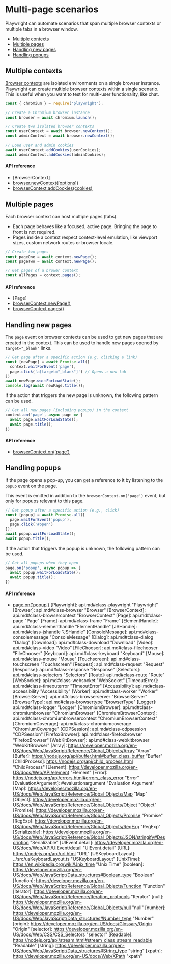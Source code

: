 <!-- THIS FILE IS NOW GENERATED -->

# Multi-page scenarios

Playwright can automate scenarios that span multiple browser contexts or
multiple tabs in a browser window.

<!-- GEN:toc-top-level -->
- [Multiple contexts](#multiple-contexts)
- [Multiple pages](#multiple-pages)
- [Handling new pages](#handling-new-pages)
- [Handling popups](#handling-popups)
<!-- GEN:stop -->

## Multiple contexts

[Browser contexts](core-concepts.md#browser-contexts) are isolated environments
on a single browser instance. Playwright can create multiple browser contexts
within a single scenario. This is useful when you want to test for multi-user
functionality, like chat.

```js
const { chromium } = require('playwright');

// Create a Chromium browser instance
const browser = await chromium.launch();

// Create two isolated browser contexts
const userContext = await browser.newContext();
const adminContext = await browser.newContext();

// Load user and admin cookies
await userContext.addCookies(userCookies);
await adminContext.addCookies(adminCookies);
```

#### API reference
- [BrowserContext]
- [browser.newContext([options])](./api.md#browsernewcontextoptions)
- [browserContext.addCookies(cookies)](./api.md#browsercontextaddcookiescookies)

## Multiple pages

Each browser context can host multiple pages (tabs).
* Each page behaves like a focused, active page. Bringing the page to front is
  not required.
* Pages inside a context respect context-level emulation, like viewport sizes,
  custom network routes or browser locale.

```js
// Create two pages
const pageOne = await context.newPage();
const pageTwo = await context.newPage();

// Get pages of a brower context
const allPages = context.pages();
```

#### API reference
- [Page]
- [browserContext.newPage()](./api.md#browsercontextnewpage)
- [browserContext.pages()](./api.md#browsercontextpages)

## Handling new pages

The `page` event on browser contexts can be used to get new pages that are
created in the context. This can be used to handle new pages opened by
`target="_blank"` links.

```js
// Get page after a specific action (e.g. clicking a link)
const [newPage] = await Promise.all([
  context.waitForEvent('page'),
  page.click('a[target="_blank"]') // Opens a new tab
])
await newPage.waitForLoadState();
console.log(await newPage.title());
```

If the action that triggers the new page is unknown, the following pattern can
be used.

```js
// Get all new pages (including popups) in the context
context.on('page', async page => {
  await page.waitForLoadState();
  await page.title();
})
```

#### API reference
- [browserContext.on('page')](./api.md#browsercontextonpage)

## Handling popups

If the page opens a pop-up, you can get a reference to it by listening to the
`popup` event on the page.

This event is emitted in addition to the `browserContext.on('page')` event, but
only for popups relevant to this page.

```js
// Get popup after a specific action (e.g., click)
const [popup] = await Promise.all([
  page.waitForEvent('popup'),
  page.click('#open')
]);
await popup.waitForLoadState();
await popup.title();
```

If the action that triggers the popup is unknown, the following pattern can be
used.

```js
// Get all popups when they open
page.on('popup', async popup => {
  await popup.waitForLoadState();
  await popup.title();
})
```

#### API reference
- [page.on('popup')](./api.md#pageonpopup)
[Playwright]: api.md#class-playwright "Playwright"
[Browser]: api.md#class-browser "Browser"
[BrowserContext]: api.md#class-browsercontext "BrowserContext"
[Page]: api.md#class-page "Page"
[Frame]: api.md#class-frame "Frame"
[ElementHandle]: api.md#class-elementhandle "ElementHandle"
[JSHandle]: api.md#class-jshandle "JSHandle"
[ConsoleMessage]: api.md#class-consolemessage "ConsoleMessage"
[Dialog]: api.md#class-dialog "Dialog"
[Download]: api.md#class-download "Download"
[Video]: api.md#class-video "Video"
[FileChooser]: api.md#class-filechooser "FileChooser"
[Keyboard]: api.md#class-keyboard "Keyboard"
[Mouse]: api.md#class-mouse "Mouse"
[Touchscreen]: api.md#class-touchscreen "Touchscreen"
[Request]: api.md#class-request "Request"
[Response]: api.md#class-response "Response"
[Selectors]: api.md#class-selectors "Selectors"
[Route]: api.md#class-route "Route"
[WebSocket]: api.md#class-websocket "WebSocket"
[TimeoutError]: api.md#class-timeouterror "TimeoutError"
[Accessibility]: api.md#class-accessibility "Accessibility"
[Worker]: api.md#class-worker "Worker"
[BrowserServer]: api.md#class-browserserver "BrowserServer"
[BrowserType]: api.md#class-browsertype "BrowserType"
[Logger]: api.md#class-logger "Logger"
[ChromiumBrowser]: api.md#class-chromiumbrowser "ChromiumBrowser"
[ChromiumBrowserContext]: api.md#class-chromiumbrowsercontext "ChromiumBrowserContext"
[ChromiumCoverage]: api.md#class-chromiumcoverage "ChromiumCoverage"
[CDPSession]: api.md#class-cdpsession "CDPSession"
[FirefoxBrowser]: api.md#class-firefoxbrowser "FirefoxBrowser"
[WebKitBrowser]: api.md#class-webkitbrowser "WebKitBrowser"
[Array]: https://developer.mozilla.org/en-US/docs/Web/JavaScript/Reference/Global_Objects/Array "Array"
[Buffer]: https://nodejs.org/api/buffer.html#buffer_class_buffer "Buffer"
[ChildProcess]: https://nodejs.org/api/child_process.html "ChildProcess"
[Element]: https://developer.mozilla.org/en-US/docs/Web/API/element "Element"
[Error]: https://nodejs.org/api/errors.html#errors_class_error "Error"
[EvaluationArgument]: #evaluationargument "Evaluation Argument"
[Map]: https://developer.mozilla.org/en-US/docs/Web/JavaScript/Reference/Global_Objects/Map "Map"
[Object]: https://developer.mozilla.org/en-US/docs/Web/JavaScript/Reference/Global_Objects/Object "Object"
[Promise]: https://developer.mozilla.org/en-US/docs/Web/JavaScript/Reference/Global_Objects/Promise "Promise"
[RegExp]: https://developer.mozilla.org/en-US/docs/Web/JavaScript/Reference/Global_Objects/RegExp "RegExp"
[Serializable]: https://developer.mozilla.org/en-US/docs/Web/JavaScript/Reference/Global_Objects/JSON/stringify#Description "Serializable"
[UIEvent.detail]: https://developer.mozilla.org/en-US/docs/Web/API/UIEvent/detail "UIEvent.detail"
[URL]: https://nodejs.org/api/url.html "URL"
[USKeyboardLayout]: ../src/usKeyboardLayout.ts "USKeyboardLayout"
[UnixTime]: https://en.wikipedia.org/wiki/Unix_time "Unix Time"
[boolean]: https://developer.mozilla.org/en-US/docs/Web/JavaScript/Data_structures#Boolean_type "Boolean"
[function]: https://developer.mozilla.org/en-US/docs/Web/JavaScript/Reference/Global_Objects/Function "Function"
[iterator]: https://developer.mozilla.org/en-US/docs/Web/JavaScript/Reference/Iteration_protocols "Iterator"
[null]: https://developer.mozilla.org/en-US/docs/Web/JavaScript/Reference/Global_Objects/null "null"
[number]: https://developer.mozilla.org/en-US/docs/Web/JavaScript/Data_structures#Number_type "Number"
[origin]: https://developer.mozilla.org/en-US/docs/Glossary/Origin "Origin"
[selector]: https://developer.mozilla.org/en-US/docs/Web/CSS/CSS_Selectors "selector"
[Readable]: https://nodejs.org/api/stream.html#stream_class_stream_readable "Readable"
[string]: https://developer.mozilla.org/en-US/docs/Web/JavaScript/Data_structures#String_type "string"
[xpath]: https://developer.mozilla.org/en-US/docs/Web/XPath "xpath"
